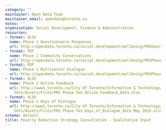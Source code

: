 ```yaml
---
category: ''
maintainer: Open Data Team
maintainer_email: opendata@toronto.ca
notes: ''
organization: Social Development, Finance & Administration
resources:
- format: XLSX
  name: Phase 1 Questionnaire Responses
  url: http://opendata.toronto.ca/social.development/wellbeing/PRSQuestionnaireResponses.xlsx
- format: PDF
  name: Phase 1 Community Conversations
  url: http://opendata.toronto.ca/social.development/wellbeing/PRSPhase1CommunityConversations.pdf
- format: PDF
  name: Phase 1 Multisector Dialogue
  url: http://opendata.toronto.ca/social.development/wellbeing/PRSPhase1MultisectorDialogueFIN.pdf
- format: XLSX
  name: Phase 2 Online Feedback
  url: http://www1.toronto.ca/City Of Toronto/Information & Technology/Open Data/Data
    Sets/Assets/Files/PRS Phase Two Online_Feedback_Data.xlsx
- format: XLSX
  name: Phase 2 Days of Dialogue
  url: http://www1.toronto.ca/City Of Toronto/Information & Technology/Open Data/Data
    Sets/Assets/Files/PRS Phase Two Days_of_Dialogue_data May 2015.xlsx
schema: default
title: Poverty Reduction Strategy Consultation - Qualitative Input
---
```

